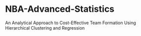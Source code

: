 # NBA-Advanced-Statistics
An Analytical Approach to Cost-Effective Team Formation Using Hierarchical Clustering and Regression
